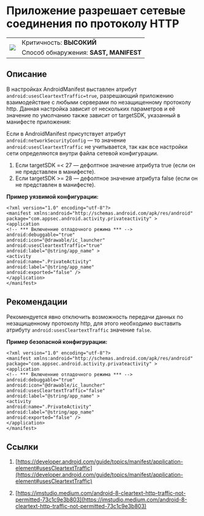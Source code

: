 # Приложение разрешает сетевые соединения по протоколу HTTP

<table class='noborder'>
    <colgroup>
      <col/>
      <col/>
    </colgroup>
    <tbody>
      <tr>
        <td rowspan="2"><img src="../../../img/defekt_vysokij.png"/></td>
        <td>Критичность:<strong> ВЫСОКИЙ</strong></td>
      </tr>
      <tr>
        <td>Способ обнаружения:<strong> SAST, MANIFEST</strong></td>
      </tr>
    </tbody>
</table>

## Описание

В настройках AndroidManifest выставлен атрибут `android:usesCleartextTraffic=true`, разрешающий приложению взаимодействие с любыми серверами по незащищенному протоколу http. Данная настройка зависит от нескольких параметров и её значение по умолчанию также зависит от targetSDK, указанный в манифесте приложения:

Если в AndroidManifest присутствует атрибут `android:networkSecurityConfig` — то значение `android:usesCleartextTraffic` не учитывается, так как все настройки сети определяются внутри файла сетевой конфигурации.

1. Если targetSDK =< 27 — дефолтное значение атрибута true (если он не представлен в манифесте).
2. Если targetSDK >= 28 — дефолтное значение атрибута false (если он не представлен в манифесте).

**Пример уязвимой конфигурации:**

    <?xml version="1.0" encoding="utf-8"?>
    <manifest xmlns:android="http://schemas.android.com/apk/res/android"
    package="com.appsec.android.activity.privateactivity" >
    <application
    <!-- *** Включенние отладочного режима *** -->
    android:debuggable="true"
    android:icon="@drawable/ic_launcher"
    android:usesCleartextTraffic="true"
    android:label="@string/app_name" >
    <activity
    android:name=".PrivateActivity"
    android:label="@string/app_name"
    android:exported="false" />
    </application>
    </manifest>

## Рекомендации

Рекомендуется явно отключить возможность передачи данных по незащищенному протоколу http, для этого необходимо выставить атрибуту `android:usesCleartextTraffic` значение `false`.

**Пример безопасной конфигрурации:**

    <?xml version="1.0" encoding="utf-8"?>
    <manifest xmlns:android="http://schemas.android.com/apk/res/android"
    package="com.appsec.android.activity.privateactivity" >
    <application
    <!-- *** Включенние отладочного режима *** -->
    android:debuggable="true"
    android:icon="@drawable/ic_launcher"
    android:usesCleartextTraffic="false"
    android:label="@string/app_name" >
    <activity
    android:name=".PrivateActivity"
    android:label="@string/app_name"
    android:exported="false" />
    </application>
    </manifest>

## Ссылки

1. [https://developer.android.com/guide/topics/manifest/application-element#usesCleartextTraffic](https://developer.android.com/guide/topics/manifest/application-element#usesCleartextTraffic)

2. [https://imstudio.medium.com/android-8-cleartext-http-traffic-not-permitted-73c1c9e3b803](https://imstudio.medium.com/android-8-cleartext-http-traffic-not-permitted-73c1c9e3b803)
